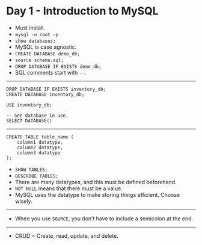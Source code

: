 # Day 1 - Introduction to MySQL
- Must install.
- `mysql -u root -p`
- `show databases;`
- MySQL is case agnostic.
- `CREATE DATABASE demo_db;`
- `source schema.sql;`
- `DROP DATABASE IF EXISTS demo_db;`
- SQL comments start with `--`.

---
```
DROP DATABASE IF EXISTS inventory_db;
CREATE DATABASE inventory_db;

USE inventory_db;

-- See database in use.
SELECT DATABASE()
```

---
```
CREATE TABLE table_name (
    column1 datatype,
    column2 datatype,
    column3 datatype
);
```

- `SHOW TABLES;`
- `DESCRIBE TABLES;`
- There are many datatypes, and this must be defined beforehand.
- `NOT NULL` means that there must be a value.
- MySQL uses the datatype to make storing things efficient. Choose wisely.

---
- When you use `SOURCE`, you don’t have to include a semicolon at the end.

---
- CRUD = Create, read, update, and delete.

